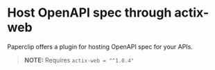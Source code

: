 # Host OpenAPI spec through actix-web

Paperclip offers a plugin for hosting OpenAPI spec for your APIs.

> **NOTE:** Requires `actix-web = "^1.0.4"`
